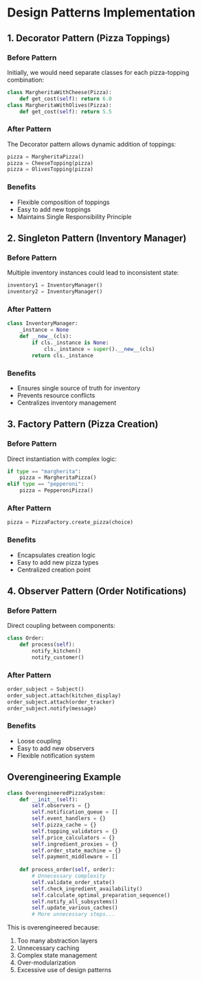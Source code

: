 # Design Patterns Implementation

## 1. Decorator Pattern (Pizza Toppings)
### Before Pattern
Initially, we would need separate classes for each pizza-topping combination:
```python
class MargheritaWithCheese(Pizza):
    def get_cost(self): return 6.0
class MargheritaWithOlives(Pizza):
    def get_cost(self): return 5.5
```
### After Pattern
The Decorator pattern allows dynamic addition of toppings:
```python
pizza = MargheritaPizza()
pizza = CheeseTopping(pizza)
pizza = OlivesTopping(pizza)
```
### Benefits
- Flexible composition of toppings
- Easy to add new toppings
- Maintains Single Responsibility Principle

## 2. Singleton Pattern (Inventory Manager)
### Before Pattern
Multiple inventory instances could lead to inconsistent state:
```python
inventory1 = InventoryManager()
inventory2 = InventoryManager()
```
### After Pattern
```python
class InventoryManager:
    _instance = None
    def __new__(cls):
        if cls._instance is None:
            cls._instance = super().__new__(cls)
        return cls._instance
```
### Benefits
- Ensures single source of truth for inventory
- Prevents resource conflicts
- Centralizes inventory management

## 3. Factory Pattern (Pizza Creation)
### Before Pattern
Direct instantiation with complex logic:
```python
if type == "margherita":
    pizza = MargheritaPizza()
elif type == "pepperoni":
    pizza = PepperoniPizza()
```
### After Pattern
```python
pizza = PizzaFactory.create_pizza(choice)
```
### Benefits
- Encapsulates creation logic
- Easy to add new pizza types
- Centralized creation point

## 4. Observer Pattern (Order Notifications)
### Before Pattern
Direct coupling between components:
```python
class Order:
    def process(self):
        notify_kitchen()
        notify_customer()
```
### After Pattern
```python
order_subject = Subject()
order_subject.attach(kitchen_display)
order_subject.attach(order_tracker)
order_subject.notify(message)
```
### Benefits
- Loose coupling
- Easy to add new observers
- Flexible notification system

## Overengineering Example


```python
class OverengineeredPizzaSystem:
    def __init__(self):
        self.observers = {}
        self.notification_queue = []
        self.event_handlers = {}
        self.pizza_cache = {}
        self.topping_validators = {}
        self.price_calculators = {}
        self.ingredient_proxies = {}
        self.order_state_machine = {}
        self.payment_middleware = []
        
    def process_order(self, order):
        # Unnecessary complexity
        self.validate_order_state()
        self.check_ingredient_availability()
        self.calculate_optimal_preparation_sequence()
        self.notify_all_subsystems()
        self.update_various_caches()
        # More unnecessary steps...
```

This is overengineered because:
1. Too many abstraction layers
2. Unnecessary caching
3. Complex state management
4. Over-modularization
5. Excessive use of design patterns